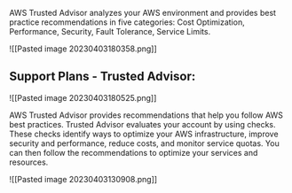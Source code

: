 
AWS Trusted Advisor analyzes your AWS environment and provides best practice recommendations in five categories: Cost Optimization, Performance, Security, Fault Tolerance, Service Limits.

![[Pasted image 20230403180358.png]]

## Support Plans - Trusted Advisor: 

![[Pasted image 20230403180525.png]]


AWS Trusted Advisor provides recommendations that help you follow AWS best practices. 
Trusted Advisor evaluates your account by using checks. 
These checks identify ways to optimize your AWS infrastructure, improve security and performance, reduce costs, and monitor service quotas. 
You can then follow the recommendations to optimize your services and resources.

![[Pasted image 20230403130908.png]]

